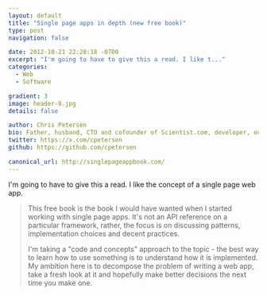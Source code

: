 ```yaml
---
layout: default
title: "Single page apps in depth (new free book)"
type: post
navigation: false

date: 2012-10-21 22:28:18 -0700
excerpt: "I'm going to have to give this a read. I like t..."
categories:
  - Web
  - Software

gradient: 3
image: header-8.jpg
details: false

author: Chris Petersen
bio: Father, husband, CTO and cofounder of Scientist.com, developer, entrepreneur and technologist.
twitter: https://x.com/cpetersen
github: https://github.com/cpetersen

canonical_url: http://singlepageappbook.com/
---
```



I'm going to have to give this a read. I like the concept of a single page web app.

 >
 >
 > This free book is the book I would have wanted when I started working with single page apps. It's not an API reference on a particular framework, rather, the focus is on discussing patterns, implementation choices and decent practices.
 >
 > I'm taking a "code and concepts" approach to the topic - the best way to learn how to use something is to understand how it is implemented. My ambition here is to decompose the problem of writing a web app, take a fresh look at it and hopefully make better decisions the next time you make one.
 >
 >
